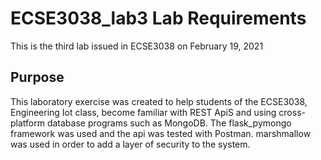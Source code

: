 # ECSE3038_lab3 Lab Requirements
This is the third lab issued in ECSE3038 on February 19, 2021

## Purpose 
This laboratory exercise was created to help students of the ECSE3038, Engineering Iot class, become familiar with REST ApiS and using cross-platform database programs such as MongoDB. The flask_pymongo framework was used and the api was tested with Postman. marshmallow was used in order to add a layer of security to the system.


